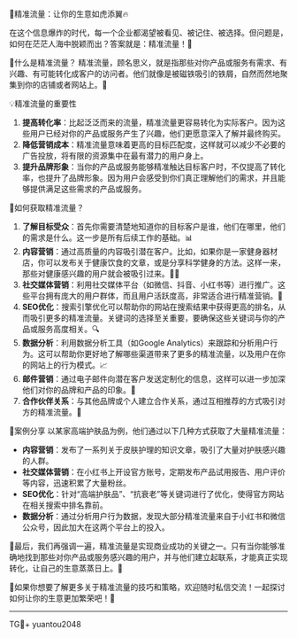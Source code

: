 🌟精准流量：让你的生意如虎添翼🔥

在这个信息爆炸的时代，每一个企业都渴望被看见、被记住、被选择。但问题是，如何在茫茫人海中脱颖而出？答案就是：精准流量！🎯

🌈什么是精准流量？
精准流量，顾名思义，就是指那些对你产品或服务有需求、有兴趣、有可能转化成客户的访问者。他们就像是被磁铁吸引的铁屑，自然而然地聚集到你的店铺或者网站上。🚀

💡精准流量的重要性
1. **提高转化率**：比起泛泛而来的流量，精准流量更容易转化为实际客户。因为这些用户已经对你的产品或服务产生了兴趣，他们更愿意深入了解并最终购买。
2. **降低营销成本**：精准流量意味着更高的目标匹配度，这样就可以减少不必要的广告投放，将有限的资源集中在最有潜力的用户身上。
3. **提升品牌形象**：当你的产品或服务能够精准触达目标客户时，不仅提高了转化率，也提升了品牌形象。因为用户会感受到你们真正理解他们的需求，并且能够提供满足这些需求的产品或服务。

🎯如何获取精准流量？
1. **了解目标受众**：首先你需要清楚地知道你的目标客户是谁，他们在哪里，他们的需求是什么。这一步是所有后续工作的基础。📊
2. **内容营销**：通过高质量的内容吸引潜在客户。比如，如果你是一家健身器材店，你可以发布关于健康饮食的文章，或是分享科学健身的方法。这样一来，那些对健康感兴趣的用户就会被吸引过来。🏋️‍♂️
3. **社交媒体营销**：利用社交媒体平台（如微信、抖音、小红书等）进行推广。这些平台拥有庞大的用户群体，而且用户活跃度高，非常适合进行精准营销。📱
4. **SEO优化**：搜索引擎优化可以帮助你的网站在搜索结果中获得更高的排名，从而吸引更多的精准流量。关键词的选择至关重要，要确保这些关键词与你的产品或服务高度相关。🔍
5. **数据分析**：利用数据分析工具（如Google Analytics）来跟踪和分析用户行为。这可以帮助你更好地了解哪些渠道带来了更多的精准流量，以及用户在你的网站上的行为模式。📈
6. **邮件营销**：通过电子邮件向潜在客户发送定制化的信息，这样可以进一步加深他们对你的品牌和产品的印象。💌
7. **合作伙伴关系**：与其他品牌或个人建立合作关系，通过互相推荐的方式吸引对方的精准流量。🤝

🎁案例分享
以某家高端护肤品为例，他们通过以下几种方式获取了大量精准流量：
- **内容营销**：发布了一系列关于皮肤护理的知识文章，吸引了大量对护肤感兴趣的人群。
- **社交媒体营销**：在小红书上开设官方账号，定期发布产品试用报告、用户评价等内容，迅速积累了大量粉丝。
- **SEO优化**：针对“高端护肤品”、“抗衰老”等关键词进行了优化，使得官方网站在相关搜索中排名靠前。
- **数据分析**：通过分析用户行为数据，发现大部分精准流量来自于小红书和微信公众号，因此加大在这两个平台上的投入。

🎯最后，我们再强调一遍，精准流量是实现商业成功的关键之一。只有当你能够准确地找到那些对你产品或服务感兴趣的用户，并与他们建立起联系，才能真正实现转化，让自己的生意蒸蒸日上。🌟

💖如果你想要了解更多关于精准流量的技巧和策略，欢迎随时私信交流！一起探讨如何让你的生意更加繁荣吧！🚀

---

TG💪+ yuantou2048